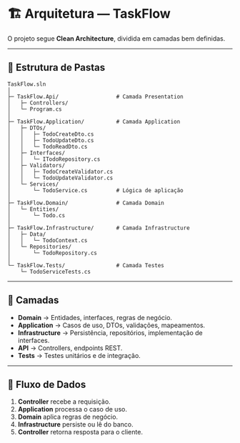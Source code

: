 # 🏗 Arquitetura — TaskFlow

O projeto segue **Clean Architecture**, dividida em camadas bem definidas.

---

## 📂 Estrutura de Pastas

```
TaskFlow.sln
│
├─ TaskFlow.Api/                  # Camada Presentation
│   ├─ Controllers/
│   └─ Program.cs
│
├─ TaskFlow.Application/          # Camada Application
│   ├─ DTOs/
│   │   ├─ TodoCreateDto.cs
│   │   ├─ TodoUpdateDto.cs
│   │   └─ TodoReadDto.cs
│   ├─ Interfaces/
│   │   └─ ITodoRepository.cs
│   ├─ Validators/
│   │   ├─ TodoCreateValidator.cs
│   │   └─ TodoUpdateValidator.cs
│   └─ Services/
│       └─ TodoService.cs         # Lógica de aplicação
│
├─ TaskFlow.Domain/               # Camada Domain
│   └─ Entities/
│       └─ Todo.cs
│
├─ TaskFlow.Infrastructure/       # Camada Infrastructure
│   ├─ Data/
│   │   └─ TodoContext.cs
│   └─ Repositories/
│       └─ TodoRepository.cs
│
└─ TaskFlow.Tests/                # Camada Testes
    └─ TodoServiceTests.cs
```

---

## 🧱 Camadas

- **Domain** → Entidades, interfaces, regras de negócio.
- **Application** → Casos de uso, DTOs, validações, mapeamentos.
- **Infrastructure** → Persistência, repositórios, implementação de interfaces.
- **API** → Controllers, endpoints REST.
- **Tests** → Testes unitários e de integração.

---

## 🔄 Fluxo de Dados

1. **Controller** recebe a requisição.
2. **Application** processa o caso de uso.
3. **Domain** aplica regras de negócio.
4. **Infrastructure** persiste ou lê do banco.
5. **Controller** retorna resposta para o cliente.
